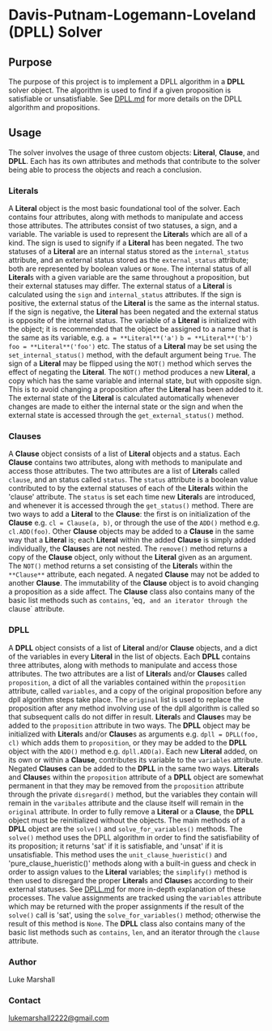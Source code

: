 # Davis-Putnam-Logemann-Loveland (**DPLL**) Solver

## Purpose
The purpose of this project is to implement a DPLL algorithm in a **DPLL** solver object. The algorithm is used to find if a given proposition is satisfiable or unsatisfiable. See [DPLL.md](https://github.com/lukemarshall2222/python-DPLL/blob/main/DPLL.md) for more details on the DPLL algorithm and propositions.

## Usage
The solver involves the usage of three custom objects: **Literal**, **Clause**, and **DPLL**. Each has its own attributes and methods that contribute to the solver being able to process the objects and reach a conclusion.

### Literals
A **Literal** object is the most basic foundational tool of the solver. Each contains four attributes, along with methods to manipulate and access those attributes. The attributes consist of two statuses, a sign, and a variable. The variable is used to represent the **Literal**s which are all of a kind. The sign is used to signify if a **Literal** has been negated. The two statuses of a **Literal** are an internal status stored as the `internal_status` attribute, and an external status stored as the `external_status` attribute; both are represented by boolean values or `None`. The internal status of all **Literal**s with a given variable are the same throughout a proposition, but their external statuses may differ. The external status of a **Literal** is calculated using the `sign` and `internal_status` attributes. If the sign is positive, the external status of the **Literal** is the same as the internal status. If the sign is negative, the **Literal** has been negated and the external status is opposite of the internal status. The variable of a **Literal** is initialized with the object; it is recommended that the object be assigned to a name that is the same as its variable, e.g.
                    `a = **Literal**('a')`
                    `b = **Literal**('b')`
                    `foo = **Literal**('foo')` etc.
The status of a **Literal** may be set using the `set_internal_status()` method, with the default argument being `True`. The sign of a **Literal** may be flipped using the `NOT()` method which serves the effect of negating the **Literal**. The `NOT()` method produces a new **Literal**, a copy which has the same variable and internal state, but with opposite sign. This is to avoid changing a proposition after the **Literal** has been added to it. The external state of the **Literal** is calculated automatically whenever changes are made to either the internal state or the sign and when the external state is accessed through the `get_external_status()` method.

### Clauses
A **Clause** object consists of a list of **Literal** objects and a status. Each **Clause** contains two attributes, along with methods to manipulate and access those attributes. The two attributes are a list of **Literal**s called `clause`, and an status called `status`. The `status` attribute is a boolean value contributed to by the external statuses of each of the **Literal**s within the 'clause' attribute. The `status` is set each time new **Literal**s are introduced, and whenever it is accessed through the `get_status()` method. There are two ways to add a **Literal** to the **Clause**: the first is on initialization of the **Clause** e.g. `cl = Clause(a, b)`, or through the use of the `ADD()` method e.g. `cl.ADD(foo)`. Other **Clause** objects may be added to a **Clause** in the same way that a **Literal** is; each **Literal** within the added **Clause** is simply added individually, the **Clause**s are not nested. The `remove()` method returns a copy of the **Clause** object, only without the **Literal** given as an argument. The `NOT()` method returns a set consisting of the **Literal**s within the `**Clause**` attribute, each negated. A negated **Clause** may not be added to another **Clause**. The immutability of the **Clause** object is to avoid changing a proposition as a side affect. The **Clause** class also contains many of the basic list methods such as `contains`, 'eq`, and an iterator through the `clause` attribute. 

### DPLL
A **DPLL** object consists of a list of **Literal** and/or **Clause** objects, and a dict of the variables in every **Literal** in the list of objects. Each **DPLL** contains three attributes, along with methods to manipulate and access those attributes. The two attributes are a list of **Literal**s and/or **Clause**s called `proposition`, a dict of all the variables contained within the `proposition` attribute, called `variables`, and a copy of the original proposition before any dpll algorithm steps take place. The `original` list is used to replace the proposition after any method involving use of the dpll algorithm is called so that subsequent calls do not differ in result. **Literal**s and **Clause**s may be added to the `proposition` attribute in two ways. The **DPLL** object may be initialized with **Literal**s and/or **Clause**s as arguments e.g. `dpll = DPLL(foo, cl)` which adds them to `proposition`, or they may be added to the **DPLL** object with the `ADD()` method e.g. `dpll.ADD(a)`. Each new **Literal** added, on its own or within a **Clause**, contributes its variable to the `variables` attribute. Negated **Clauses** can be added to the **DPLL** in the same two ways. **Literal**s and **Clause**s within the `proposition` attribute of a **DPLL** object are somewhat permanent in that they may be removed from the `proposition` attribute through the private `disregard()` method, but the variables they contain will remain in the `varibales` attribute and the clause itself will remain in the `original` attribute. In order to fully remove a **Literal** or a **Clause**, the **DPLL** object must be reinitialized without the objects. The main methods of a **DPLL** object are the `solve()` and `solve_for_variables()` methods. The `solve()` method uses the DPLL algorithm in order to find the satisfiability of its proposition; it returns 'sat' if it is satisfiable, and 'unsat' if it is unsatisfiable. This method uses the `unit_clause_hueristic()` and 'pure_clause_hueristic()' methods along with a built-in guess and check in order to assign values to the **Literal** variables; the `simplify()` method is then used to disregard the proper **Literal**s and **Clause**s according to their external statuses. See [DPLL.md](https://github.com/lukemarshall2222/python-DPLL/blob/main/DPLL.md) for more in-depth explanation of these processes. The value assignments are tracked using the `variables` attribute which may be returned with the proper assignments if the result of the `solve()` call is 'sat', using the `solve_for_variables()` method; otherwise the result of this method is `None`. The **DPLL** class also contains many of the basic list methods such as `contains`, `len`, and an iterator through the `clause` attribute. 

### Author
Luke Marshall
### Contact 
lukemarshall2222@gmail.com


